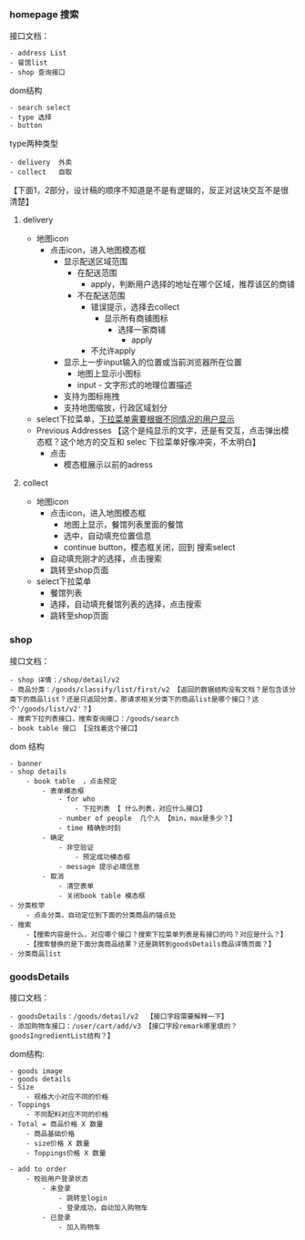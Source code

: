 <!--
 * @Author: your name
 * @Date: 2021-04-09 10:18:57
 * @LastEditTime: 2021-04-12 11:02:39
 * @LastEditors: Please set LastEditors
 * @Description: In User Settings Edit
 * @FilePath: /fudi/docs/second.md
-->
### homepage 搜索
接口文档：

    - address List
    - 餐馆list
    - shop 查询接口


dom结构

    - search select
    - type 选择
    - button

type两种类型

    - delivery  外卖
    - collect   自取

【下面1，2部分，设计稿的顺序不知道是不是有逻辑的，反正对这块交互不是很清楚】

1. delivery
    - 地图icon
        - 点击icon，进入地图模态框
            - 显示配送区域范围
                - 在配送范围
                    - apply，判断用户选择的地址在哪个区域，推荐该区的商铺
                - 不在配送范围
                    - 错误提示，选择去collect
                        - 显示所有商铺图标
                            - 选择一家商铺
                                - apply
                    - 不允许apply
            - 显示上一步input输入的位置或当前浏览器所在位置
                - 地图上显示小图标
                - input - 文字形式的地理位置描述
            - 支持为图标拖拽
            - 支持地图缩放，行政区域划分
    - select下拉菜单，[下拉菜单需要根据不同情况的用户显示](https://github.com/Vickysir/fudi/issues/12)
    - Previous Addresses 【这个是纯显示的文字，还是有交互，点击弹出模态框？这个地方的交互和 selec 下拉菜单好像冲突，不太明白】
        - 点击
            - 模态框展示以前的adress
                


2. collect
    - 地图icon
        - 点击icon，进入地图模态框
            - 地图上显示，餐馆列表里面的餐馆
            - 选中，自动填充位置信息
            - continue button，模态框关闭，回到 搜索select
        - 自动填充刚才的选择，点击搜索
        - 跳转至shop页面
    - select下拉菜单
        - 餐馆列表
        - 选择，自动填充餐馆列表的选择，点击搜索
        - 跳转至shop页面
        


### shop

接口文档：

    - shop 详情：/shop/detail/v2
    - 商品分类：/goods/classify/list/first/v2 【返回的数据结构没有文档？是包含该分类下的商品list？还是只返回分类，那请求相关分类下的商品list是哪个接口？这个'/goods/list/v2'？】
    - 搜索下拉列表接口，搜索查询接口：/goods/search
    - book table 接口 【没找着这个接口】

dom 结构

    - banner
    - shop details
        - book table  ，点击预定   
            - 表单模态框
                - for who
                    - 下拉列表 【 什么列表，对应什么接口】
                - number of people  几个人 【min，max是多少？】
                - time 精确到时刻
            - 确定
                - 非空验证
                    - 预定成功模态框
                - message 提示必填信息
            - 取消
                - 清空表单
                - 关闭book table 模态框
    - 分类枚举
        - 点击分类，自动定位到下面的分类商品的锚点处
    - 搜索
        -【搜索内容是什么，对应哪个接口？搜索下拉菜单列表是有接口的吗？对应是什么？】
        -【搜索替换的是下面分类商品结果？还是跳转到goodsDetails商品详情页面？】
    - 分类商品list

### goodsDetails

接口文档：

    - goodsDetails：/goods/detail/v2  【接口字段需要解释一下】
    - 添加购物车接口：/user/cart/add/v3 【接口字段remark哪里填的？goodsIngredientList结构？】


dom结构:

    - goods image
    - goods details
    - Size
        - 规格大小对应不同的价格
    - Toppings
        - 不同配料对应不同的价格
    - Total = 商品价格 X 数量
        - 商品基础价格
        - size价格 X 数量
        - Toppings价格 X 数量

    - add to order
        - 校验用户登录状态
            - 未登录
                - 跳转至login
                - 登录成功，自动加入购物车
            - 已登录
                - 加入购物车
    